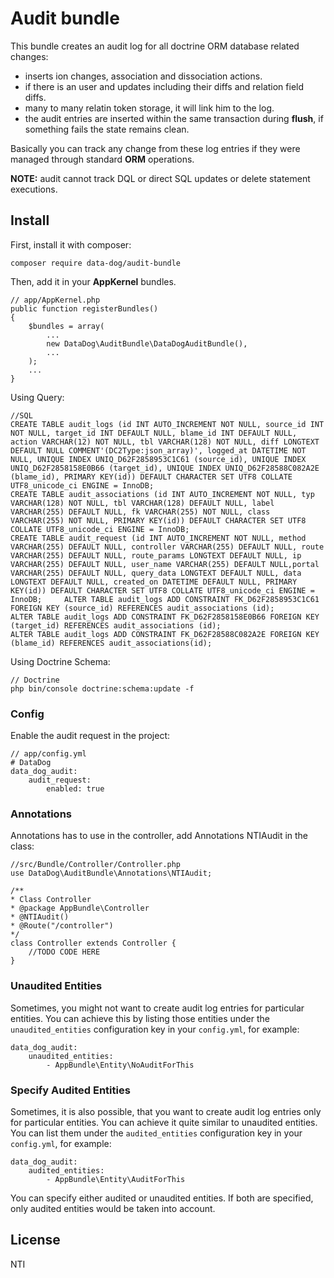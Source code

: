 # Audit bundle

This bundle creates an audit log for all doctrine ORM database related changes:

- inserts ion changes, association and dissociation actions.
- if there is an user and updates including their diffs and relation field diffs.
- many to many relatin token storage, it will link him to the log.
- the audit entries are inserted within the same transaction during **flush**,
if something fails the state remains clean.

Basically you can track any change from these log entries if they were
managed through standard **ORM** operations.

**NOTE:** audit cannot track DQL or direct SQL updates or delete statement executions.

## Install

First, install it with composer:

    composer require data-dog/audit-bundle

Then, add it in your **AppKernel** bundles.

    // app/AppKernel.php
    public function registerBundles()
    {
        $bundles = array(
            ...
            new DataDog\AuditBundle\DataDogAuditBundle(),
            ...
        );
        ...
    }

Using Query:

    //SQL
    CREATE TABLE audit_logs (id INT AUTO_INCREMENT NOT NULL, source_id INT NOT NULL, target_id INT DEFAULT NULL, blame_id INT DEFAULT NULL, action VARCHAR(12) NOT NULL, tbl VARCHAR(128) NOT NULL, diff LONGTEXT DEFAULT NULL COMMENT'(DC2Type:json_array)', logged_at DATETIME NOT NULL, UNIQUE INDEX UNIQ_D62F2858953C1C61 (source_id), UNIQUE INDEX UNIQ_D62F2858158E0B66 (target_id), UNIQUE INDEX UNIQ_D62F28588C082A2E (blame_id), PRIMARY KEY(id)) DEFAULT CHARACTER SET UTF8 COLLATE UTF8_unicode_ci ENGINE = InnoDB;
    CREATE TABLE audit_associations (id INT AUTO_INCREMENT NOT NULL, typ VARCHAR(128) NOT NULL, tbl VARCHAR(128) DEFAULT NULL, label VARCHAR(255) DEFAULT NULL, fk VARCHAR(255) NOT NULL, class VARCHAR(255) NOT NULL, PRIMARY KEY(id)) DEFAULT CHARACTER SET UTF8 COLLATE UTF8_unicode_ci ENGINE = InnoDB;
    CREATE TABLE audit_request (id INT AUTO_INCREMENT NOT NULL, method VARCHAR(255) DEFAULT NULL, controller VARCHAR(255) DEFAULT NULL, route VARCHAR(255) DEFAULT NULL, route_params LONGTEXT DEFAULT NULL, ip VARCHAR(255) DEFAULT NULL, user_name VARCHAR(255) DEFAULT NULL,portal VARCHAR(255) DEFAULT NULL, query_data LONGTEXT DEFAULT NULL, data LONGTEXT DEFAULT NULL, created_on DATETIME DEFAULT NULL, PRIMARY KEY(id)) DEFAULT CHARACTER SET UTF8 COLLATE UTF8_unicode_ci ENGINE = InnoDB;     ALTER TABLE audit_logs ADD CONSTRAINT FK_D62F2858953C1C61 FOREIGN KEY (source_id) REFERENCES audit_associations (id);
    ALTER TABLE audit_logs ADD CONSTRAINT FK_D62F2858158E0B66 FOREIGN KEY (target_id) REFERENCES audit_associations (id);
    ALTER TABLE audit_logs ADD CONSTRAINT FK_D62F28588C082A2E FOREIGN KEY (blame_id) REFERENCES audit_associations(id);

Using Doctrine Schema:
    
    // Doctrine
    php bin/console doctrine:schema:update -f

### Config

Enable the audit request in the project:

    // app/config.yml
    # DataDog
    data_dog_audit:
        audit_request:
            enabled: true

### Annotations

Annotations has to use in the controller, add Annotations NTIAudit in the class:

    //src/Bundle/Controller/Controller.php
    use DataDog\AuditBundle\Annotations\NTIAudit;

    /**
    * Class Controller
    * @package AppBundle\Controller
    * @NTIAudit()
    * @Route("/controller")
    */
    class Controller extends Controller {
        //TODO CODE HERE
    }

### Unaudited Entities

Sometimes, you might not want to create audit log entries for particular entities.
You can achieve this by listing those entities under the `unaudited_entities` configuration
key in your `config.yml`, for example:

    data_dog_audit:
        unaudited_entities:
            - AppBundle\Entity\NoAuditForThis

### Specify Audited Entities 

Sometimes, it is also possible, that you want to create audit log entries only for particular entities. You can achieve it quite similar to unaudited entities. You can list them under the `audited_entities` configuration key in your `config.yml`, for example:

    data_dog_audit:
        audited_entities:
            - AppBundle\Entity\AuditForThis

You can specify either audited or unaudited entities. If both are specified, only audited entities would be taken into account.


## License

NTI